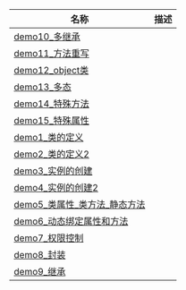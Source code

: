 | 名称 | 描述 |
| - | - |
| [demo10_多继承](demo10_多继承.py) | |
| [demo11_方法重写](demo11_方法重写.py) | |
| [demo12_object类](demo12_object类.py) | |
| [demo13_多态](demo13_多态.py) | |
| [demo14_特殊方法](demo14_特殊方法.py) | |
| [demo15_特殊属性](demo15_特殊属性.py) | |
| [demo1_类的定义](demo1_类的定义.py) | |
| [demo2_类的定义2](demo2_类的定义2.py) | |
| [demo3_实例的创建](demo3_实例的创建.py) | |
| [demo4_实例的创建2](demo4_实例的创建2.py) | |
| [demo5_类属性_类方法_静态方法](demo5_类属性_类方法_静态方法.py) | |
| [demo6_动态绑定属性和方法](demo6_动态绑定属性和方法.py) | |
| [demo7_权限控制](demo7_权限控制.py) | |
| [demo8_封装](demo8_封装.py) | |
| [demo9_继承](demo9_继承.py) | |
